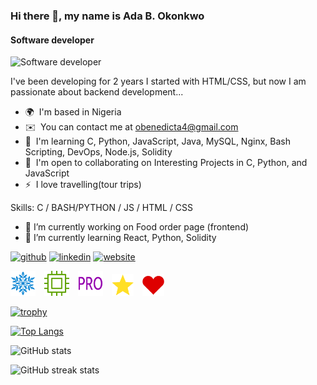 ### Hi there 👋, my name is Ada B. Okonkwo
#### Software developer
![Software developer](https://arturssmirnovs.github.io/github-profile-readme-generator/images/banner.png)

I've been developing for 2 years I started with HTML/CSS, but now I am passionate about backend development...

*   🌍  I'm based in Nigeria
*   ✉️  You can contact me at [obenedicta4@gmail.com](mailto:obenedicta4@gmail.com)
*   🧠  I'm learning C, Python, JavaScript, Java, MySQL, Nginx, Bash Scripting, DevOps, Node.js, Solidity
*   🤝  I'm open to collaborating on Interesting Projects in C, Python, and JavaScript
*   ⚡  I love travelling(tour trips)

Skills: C / BASH/PYTHON / JS / HTML / CSS

- 🔭 I’m currently working on Food order page (frontend) 
- 🌱 I’m currently learning React, Python, Solidity 


[<img src='https://cdn.jsdelivr.net/npm/simple-icons@3.0.1/icons/github.svg' alt='github' height='40'>](https://github.com/Coding-doves)  [<img src='https://cdn.jsdelivr.net/npm/simple-icons@3.0.1/icons/linkedin.svg' alt='linkedin' height='40'>](https://www.linkedin.com/in/https://www.linkedin.com/in/ada-okonkwo-a1b597229/recent-activity/all//)  [<img src='https://cdn.jsdelivr.net/npm/simple-icons@3.0.1/icons/icloud.svg' alt='website' height='40'>](browndove.tech)  

<a href='https://archiveprogram.github.com/'><img src='https://raw.githubusercontent.com/acervenky/animated-github-badges/master/assets/acbadge.gif' width='40' height='40'></a> <a href='https://docs.github.com/en/developers'><img src='https://raw.githubusercontent.com/acervenky/animated-github-badges/master/assets/devbadge.gif' width='40' height='40'></a> <a href='https://github.com/pricing'><img src='https://raw.githubusercontent.com/acervenky/animated-github-badges/master/assets/pro.gif' width='40' height='40'></a> <a href='https://stars.github.com/'><img src='https://raw.githubusercontent.com/acervenky/animated-github-badges/master/assets/starbadge.gif' width='35' height='35'></a> <a href='https://docs.github.com/en/github/supporting-the-open-source-community-with-github-sponsors'><img src='https://raw.githubusercontent.com/acervenky/animated-github-badges/master/assets/sponsorbadge.gif' width='35' height='35'></a> 

[![trophy](https://github-profile-trophy.vercel.app/?username=Coding-doves)](https://github.com/ryo-ma/github-profile-trophy)

[![Top Langs](https://github-readme-stats.vercel.app/api/top-langs/?username=Coding-doves)](https://github.com/anuraghazra/github-readme-stats)

![GitHub stats](https://github-readme-stats.vercel.app/api?username=Coding-doves&show_icons=true&count_private=true)  

![GitHub streak stats](https://streak-stats.demolab.com/?user=Coding-doves)  

